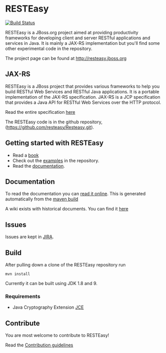 # RESTEasy

[![Build Status](https://travis-ci.org/resteasy/Resteasy.svg?branch=master)](https://travis-ci.org/resteasy/Resteasy)

RESTEasy is a JBoss.org project aimed at providing productivity frameworks for developing client and server RESTful applications and services in Java.  It is mainly a JAX-RS implementation but you'll find some other experimental code in the repository.

The project page can be found at http://resteasy.jboss.org

## JAX-RS
RESTEasy is a JBoss project that provides various frameworks to help you build RESTful Web Services and RESTful Java applications. It is a portable implementation of the JAX-RS specification. JAX-RS is a JCP specification that provides a Java API for RESTful Web Services over the HTTP protocol.

Read the entire specification [here](https://jax-rs-spec.java.net/)

The RESTEasy code is in the github repository, (https://github.com/resteasy/Resteasy.git).

## Getting started with RESTEasy
- Read a [book](http://resteasy.jboss.org/books.html)
- Check out the [examples](https://github.com/resteasy/resteasy-examples) in the repository.
- Read the [documentation](http://resteasy.jboss.org/docs).

## Documentation

To read the documentation you can [read it online](http://resteasy.jboss.org/docs). This is generated automatically from the [maven build](https://github.com/resteasy/Resteasy/tree/master/jaxrs/docbook)

A wiki exists with historical documents. You can find it [here](https://developer.jboss.org/wiki/ResteasyWIKI)

## Issues
Issues are kept in [JIRA](https://issues.jboss.org/browse/RESTEASY).

## Build
After pulling down a clone of the RESTEasy repository run

	mvn install

Currently it can be built using JDK 1.8 and 9.

### Requirements
- Java Cryptography Extension [JCE](http://www.oracle.com/technetwork/java/javase/downloads/jce8-download-2133166.html)

## Contribute
You are most welcome to contribute to RESTEasy!

Read the [Contribution guidelines](./CONTRIBUTING.md)
